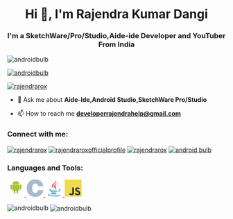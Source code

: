 <h1 align="center">Hi 👋, I'm Rajendra Kumar Dangi</h1>
<h3 align="center">I'm a SketchWare/Pro/Studio,Aide-ide Developer and YouTuber From India</h3>

<p align="left"> <img src="https://komarev.com/ghpvc/?username=androidbulb&label=Profile%20views&color=0e75b6&style=flat" alt="androidbulb" /> </p>

<p align="left"> <a href="https://github.com/ryo-ma/github-profile-trophy"><img src="https://github-profile-trophy.vercel.app/?username=androidbulb" alt="androidbulb" /></a> </p>

<p align="left"> <a href="https://twitter.com/rajendrarox" target="blank"><img src="https://img.shields.io/twitter/follow/rajendrarox?logo=twitter&style=for-the-badge" alt="rajendrarox" /></a> </p>

- 💬 Ask me about **Aide-Ide,Android Studio,SketchWare Pro/Studio**

- 📫 How to reach me **developerrajendrahelp@gmail.com**

<h3 align="left">Connect with me:</h3>
<p align="left">
<a href="https://twitter.com/rajendrarox" target="blank"><img align="center" src="https://cdn.jsdelivr.net/npm/simple-icons@3.0.1/icons/twitter.svg" alt="rajendrarox" height="30" width="40" /></a>
<a href="https://fb.com/rajendraroxofficialprofile" target="blank"><img align="center" src="https://cdn.jsdelivr.net/npm/simple-icons@3.0.1/icons/facebook.svg" alt="rajendraroxofficialprofile" height="30" width="40" /></a>
<a href="https://instagram.com/rajendrarox" target="blank"><img align="center" src="https://cdn.jsdelivr.net/npm/simple-icons@3.0.1/icons/instagram.svg" alt="rajendrarox" height="30" width="40" /></a>
<a href="https://www.youtube.com/c/android bulb" target="blank"><img align="center" src="https://cdn.jsdelivr.net/npm/simple-icons@3.0.1/icons/youtube.svg" alt="android bulb" height="30" width="40" /></a>
</p>

<h3 align="left">Languages and Tools:</h3>
<p align="left"> <a href="https://developer.android.com" target="_blank"> <img src="https://raw.githubusercontent.com/devicons/devicon/master/icons/android/android-original-wordmark.svg" alt="android" width="40" height="40"/> </a> <a href="https://www.cprogramming.com/" target="_blank"> <img src="https://raw.githubusercontent.com/devicons/devicon/master/icons/c/c-original.svg" alt="c" width="40" height="40"/> </a> <a href="https://www.java.com" target="_blank"> <img src="https://raw.githubusercontent.com/devicons/devicon/master/icons/java/java-original.svg" alt="java" width="40" height="40"/> </a> <a href="https://developer.mozilla.org/en-US/docs/Web/JavaScript" target="_blank"> <img src="https://raw.githubusercontent.com/devicons/devicon/master/icons/javascript/javascript-original.svg" alt="javascript" width="40" height="40"/> </a> </p>

<p><img align="left" src="https://github-readme-stats.vercel.app/api/top-langs?username=androidbulb&show_icons=true&locale=en&layout=compact" alt="androidbulb" /></p>

<p>&nbsp;<img align="center" src="https://github-readme-stats.vercel.app/api?username=androidbulb&show_icons=true&locale=en" alt="androidbulb" /></p>
